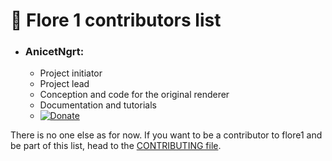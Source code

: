 # 💎 Flore 1 contributors list 

 - ### AnicetNgrt:
	 - Project initiator
	 - Project lead
	 - Conception and code for the original renderer
	 - Documentation and tutorials
	 - [![Donate](https://img.shields.io/badge/Donate-PayPal-green.svg)](https://www.paypal.com/cgi-bin/webscr?cmd=_s-xclick&hosted_button_id=56G94VB5RYGKN&source=url)

 There is no one else as for now. If you want to be a contributor to flore1 and be part of this list, head to the [CONTRIBUTING file](#https://github.com/AnicetNgrt/flore1/blob/master/CONTRIBUTING.md).

<!--stackedit_data:
eyJoaXN0b3J5IjpbNDY3NDM5NDQyXX0=
-->